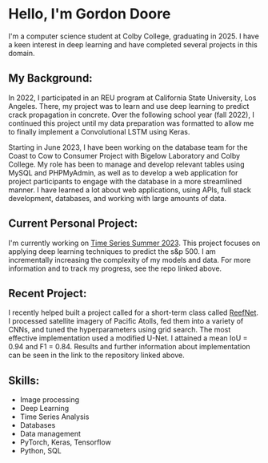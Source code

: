 # Hello, I'm Gordon Doore 

I'm a computer science student at Colby College, graduating in 2025. I have a keen interest in deep learning and have completed several projects in this domain.

## My Background:

In 2022, I participated in an REU program at California State University, Los Angeles. There, my project was to learn and use deep learning to predict crack propagation in concrete. Over the following school year (fall 2022), I continued this project until my data preparation was formatted to allow me to finally implement a Convolutional LSTM using Keras.

Starting in June 2023, I have been working on the database team for the Coast to Cow to Consumer Project with Bigelow Laboratory and Colby College. My role has been to manage and develop relevant tables using MySQL and PHPMyAdmin, as well as to develop a web application for project participants to engage with the database in a more streamlined manner. I have learned a lot about web applications, using APIs, full stack development, databases, and working with large amounts of data.

## Current Personal Project:

I'm currently working on [Time Series Summer 2023](https://github.com/gordoncd/time-series-summer2023). This project focuses on applying deep learning techniques to predict the s&p 500.  I am incrementally increasing the complexity of my models and data.  For more information and to track my progress, see the repo linked above.

## Recent Project:

I recently helped built a project called for a short-term class called [ReefNet](https://github.com/gordoncd/ReefNet). 
I processed satellite imagery of Pacific Atolls, fed them into a variety of CNNs, and tuned the hyperparameters using grid search.  The most effective implementation used a modified U-Net. 
I attained a mean IoU = 0.94 and F1 = 0.84.  Results and further information about implementation can be seen in the link to the repository linked above.

## Skills: 

- Image processing
- Deep Learning
- Time Series Analysis
- Databases
- Data management
- PyTorch, Keras, Tensorflow
- Python, SQL
